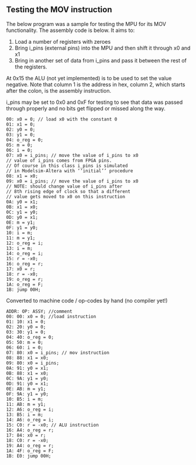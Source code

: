 ## Testing the MOV instruction
The below program was a sample for testing the MPU for its MOV functionality. The assembly code is below. It aims to:
  1. Load a number of registers with zeroes
  2. Bring i_pins (external pins) into the MPU and then shift it through x0 and x1
  3. Bring in another set of data from i_pins and pass it between the rest of the registers.


At 0x15 the ALU (not yet implemented) is to be used to set the value negative.
Note that column 1 is the address in hex, column 2, which starts after the colon, is the assembly instruction.

i_pins may be set to 0x0 and 0xF for testing to see that data was passed through properly and no bits get flipped or missed along the way.

    00: x0 = 0; // load x0 with the constant 0
    01: x1 = 0;
    02: y0 = 0;
    03: y1 = 0;
    04: o_reg = 0;
    05: m = 0;
    06: i = 0;
    07: x0 = i_pins; // move the value of i_pins to x0
    // value of i_pins comes from FPGA pins.
    // Of course in this class i_pins is simulated
    // in Modelsim-Altera with ‘‘initial’’ procedure
    08: x1 = x0;
    09: x0 = i_pins; // move the value of i_pins to x0
    // NOTE: should change value of i_pins after
    // 8th rising edge of clock so that a different
    // value gets moved to x0 on this instruction
    0A: y0 = x1;
    0B: x1 = x0;
    0C: y1 = y0;
    0D: y0 = x1;
    0E: m = y1;
    0F: y1 = y0;
    10: i = m;
    11: m = y1;
    12: o_reg = i;
    13: i = m;
    14: o_reg = i;
    15: r = -x0;
    16: o_reg = r;
    17: x0 = r;
    18: r = -x0;
    19: o_reg = r;
    1A: o_reg = F;
    1B: jump 00H;

Converted to machine code / op-codes by hand (no compiler yet!)

    ADDR: OP: ASSY; //comment
    00: 00: x0 = 0; //load instruction
    01: 10: x1 = 0;
    02: 20: y0 = 0;
    03: 30: y1 = 0;
    04: 40: o_reg = 0;
    05: 50: m = 0;
    06: 60: i = 0;
    07: 80: x0 = i_pins; // mov instruction
    08: 88: x1 = x0;
    09: 80: x0 = i_pins;
    0A: 91: y0 = x1;
    0B: 88: x1 = x0;
    0C: 9A: y1 = y0;
    0D: 91: y0 = x1;
    0E: AB: m = y1;
    0F: 9A: y1 = y0;
    10: B5: i = m;
    11: AB: m = y1;
    12: A6: o_reg = i;
    13: B5: i = m;
    14: A6: o_reg = i;
    15: C0: r = -x0; // ALU instruction
    16: A4: o_reg = r;
    17: 84: x0 = r;
    18: C0: r = -x0;
    19: A4: o_reg = r;
    1A: 4F: o_reg = F;
    1B: E0: jump 00H;
